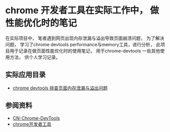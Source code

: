 chrome 开发者工具在实际工作中， 做性能优化时的笔记
===============

在实际项目中， 笔者遇到网页出现内存泄漏与溢出导致页面崩溃问题， 为了解决问题， 学习了chrome devtools performance与memory工具，进行分析， 此项目用于记录在做页面性能优化时的使用笔记， 用于chrome-devtools 一些其他使用方法， 供个人学习记录。

## 实际应用目录
- [chrome devtools 排查页面内存泄漏与溢出问题]()
## 参阅资料
- [CN-Chrome-DevTools](https://github.com/CN-Chrome-DevTools/CN-Chrome-DevTools)
- [chrome开发者工具](https://developers.google.com/web/tools/chrome-devtools/?hl=zh-cn)